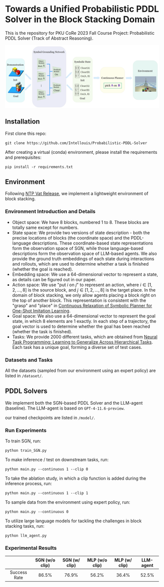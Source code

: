 # Towards a Unified Probabilistic PDDL Solver in the Block Stacking Domain

This is the repository for PKU CoRe 2023 Fall Course Project: Probabilistic PDDL Solver (Track of Abstract Reasoning).

![](fig/pipeline.png)


## Installation
First clone this repo:
```
git clone https://github.com/Intellouis/Probabilistic-PDDL-Solver
```
After creating a virtual (conda) environment, please install the requirements and prerequisites:
```
pip install -r requirements.txt
```

## Environment

Following [NTP Vat Release](https://github.com/StanfordVL/NTP-vat-release/tree/master), we implement a lightweight environment of block stacking.

### Environment Introduction and Details
- Object space: We have 8 blocks, numbered 1 to 8. These blocks are totally same except for numbers.
- State space: We provide two versions of state description - both the precise locations of blocks (the coordinate space) and the PDDL-language descriptions. These coordinate-based state representations form the observation space of SGN, while those language-based descriptions form the observation space of LLM-based agents. We also provide the ground truth embeddings of each state during interactions and rollouts, which are used to determine whether a task is finished (whether the goal is reached).
- Embedding space: We use a 64-dimensional vector to represent a state, as details can be figured out in our paper.
- Action space: We use "put $i$ on $j$" to represent an action, where $i \in [1, 2, ..., 8]$ is the source block, and $j \in [1, 2, ..., 8]$ is the target place. In the domain of block stacking, we only allow agents placing a block right on the top of another block. This representation is consistent with the "grasp" and "place" in [Continuous Relaxation of Symbolic Planner for One-Shot Imitation Learning](https://arxiv.org/abs/1908.06769).
- Goal space: We also use a 64-dimensional vector to represent the goal state, in which 8 elements are 1 exactly. In each step of a trajectory, the goal vector is used to determine whether the goal has been reached (whether the task is finished).
- Tasks: We provide 2000 different tasks, which are obtained from [Neural Task Programming: Learning to Generalize Across Hierarchical Tasks](https://arxiv.org/abs/1710.01813). Each task has a unique goal, forming a diverse set of test cases.

### Datasets and Tasks
All the datasets (sampled from our environment using an expert policy) are listed in ```/dataset/```. 


## PDDL Solvers

We implement both the SGN-based PDDL Solver and the LLM-agent (baseline). The LLM-agent is based on ```GPT-4-11.6-preview```.

our trained checkpoints are listed in ```/model/```.

### Run Experiments

To train SGN, run:
```
python train_SGN.py
```
To make inference / test on downstream tasks, run:
```
python main.py --continuous 1 --clip 0
```
To take the ablation study, in which a clip function is added during the inference process, run:
```
python main.py --continuous 1 --clip 1
```
To sample data from the environment using expert policy, run:
```
python main.py --continuous 0
```
To utilize large language models for tackling the challenges in block stacking tasks, run:
```
python llm_agent.py
```

### Experimental Results

|       | SGN (w/o clip) | SGN (w/ clip) | MLP (w/o clip) | MLP (w/ clip) | LLM-agent |
|:-----:|:--------------:|:-------------:|:--------------:|:-------------:|:---------:|
| Success Rate | 86.5% | 76.9% | 56.2% | 36.4% | 52.5% |


